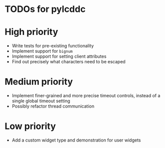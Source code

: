 # TODOs for pylcddc

# High priority 
- Write tests for pre-existing functionality
- Implement support for ``bignum``
- Implement support for setting client attributes
- Find out precisely what characters need to be escaped 

# Medium priority
- Implement finer-grained and more precise timeout controls, instead of 
  a single global timeout setting
- Possibly refactor thread communication

# Low priority 
- Add a custom widget type and demonstration for user widgets
